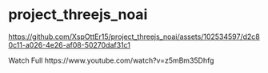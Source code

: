 # project_threejs_noai <br>



https://github.com/XspOttEr15/project_threejs_noai/assets/102534597/d2c80c11-a026-4e26-af08-50270daf31c1

<p> Watch Full https://www.youtube.com/watch?v=z5mBm35Dhfg </p>
